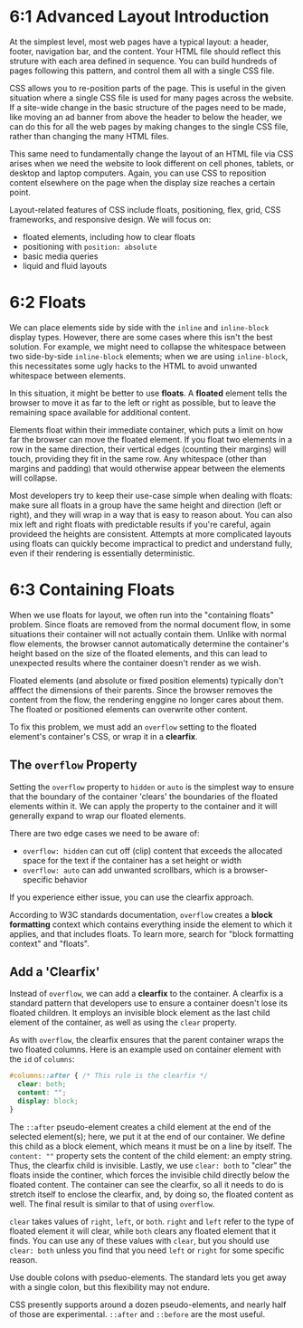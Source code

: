 # 6:1 Advanced Layout Introduction #

At the simplest level, most web pages have a typical layout: a header, footer, navigation bar, and the content. Your HTML file should reflect this struture with each area defined in sequence. You can build hundreds of pages following this pattern, and control them all with a single CSS file.

CSS allows you to re-position parts of the page. This is useful in the given situation where a single CSS file is used for many pages across the website. If a site-wide change in the basic structure of the pages need to be made, like moving an ad banner from above the header to below the header, we can do this for all the web pages by making changes to the single CSS file, rather than changing the many HTML files.

This same need to fundamentally change the layout of an HTML file via CSS arises when we need the website to look different on cell phones, tablets, or desktop and laptop computers. Again, you can use CSS to reposition content elsewhere on the page when the display size reaches a certain point.

Layout-related features of CSS include floats, positioning, flex, grid, CSS frameworks, and responsive design. We will focus on:

* floated elements, including how to clear floats
* positioning with `position: absolute`
* basic media queries
* liquid and fluid layouts

# 6:2 Floats #

We can place elements side by side with the `inline` and `inline-block` display types. However, there are some cases where this isn't the best solution. For example, we might need to collapse the whitespace between two side-by-side `inline-block` elements; when we are using `inline-block`, this necessitates some ugly hacks to the HTML to avoid unwanted whitespace between elements.

In this situation, it might be better to use **floats**. A **floated** element tells the browser to move it as far to the left or right as possible, but to leave the remaining space available for additional content.

Elements float within their immediate container, which puts a limit on how far the browser can move the floated element. If you float two elements in a row in the same direction, their vertical edges (counting their margins) will touch, providing they fit in the same row. Any whitespace (other than margins and padding) that would otherwise appear between the elements will collapse.

Most developers try to keep their use-case simple when dealing with floats: make sure all floats in a group have the same height and direction (left or right), and they will wrap in a way that is easy to reason about. You can also mix left and right floats with predictable results if you're careful, again provideed the heights are consistent. Attempts at more complicated layouts using floats can quickly become impractical to predict and understand fully, even if their rendering is essentially deterministic.

# 6:3 Containing Floats #

When we use floats for layout, we often run into the "containing floats" problem. Since floats are removed from the normal document flow, in some situations their container will not actually contain them. Unlike with normal flow elements, the browser cannot automatically determine the container's height based on the size of the floated elements, and this can lead to unexpected results where the container doesn't render as we wish.

Floated elements (and absolute or fixed position elements) typically don't afffect the dimensions of their parents. Since the browser removes the content from the flow, the rendering enggine no longer cares about them. The floated or positioned elements can overwrite other content.

To fix this problem, we must add an `overflow` setting to the floated element's container's CSS, or wrap it in a **clearfix**.

## The `overflow` Property ##

Setting the `overflow` property to `hidden` or `auto` is the simplest way to ensure that the boundary of the container 'clears' the boundaries of the floated elements within it. We can apply the property to the container and it will generally expand to wrap our floated elements.

There are two edge cases we need to be aware of:

* `overflow: hidden` can cut off (clip) content that exceeds the allocated space for the text if the container has a set height or width
* `overflow: auto` can add unwanted scrollbars, which is a browser-specific behavior

If you experience either issue, you can use the clearfix approach.

According to W3C standards documentation, `overflow` creates a **block formatting** context which contains everything inside the element to which it applies, and that includes floats. To learn more, search for "block formatting context" and "floats".

## Add a 'Clearfix' ##

Instead of `overflow`, we can add a **clearfix** to the container. A clearfix is a standard pattern that developers use to ensure a container doesn't lose its floated children. It employs an invisible block element as the last child element of the container, as well as using the `clear` property.

As with `overflow`, the clearfix ensures that the parent container wraps the two floated columns. Here is an example used on container element with the `id` of `columns`:

```css
#columns::after { /* This rule is the clearfix */
  clear: both;
  content: "";
  display: block;
}
```

The `::after` pseudo-element creates a child element at the end of the selected element(s); here, we put it at the end of our container. We define this child as a block element, which means it must be on a line by itself. The `content: ""` property sets the content of the child element: an empty string. Thus, the clearfix child is invisible. Lastly, we use `clear: both` to "clear" the floats inside the continer, which forces the invisible child directly below the floated content. The container can see the clearfix, so all it needs to do is stretch itself to enclose the clearfix, and, by doing so, the floated content as well. The final result is similar to that of using `overflow`.

`clear` takes values of `right`, `left`, or `both`. `right` and `left` refer to the type of floated element it will clear, while `both` clears any floated element that it finds. You can use any of these values with `clear`, but you should use `clear: both` unless you find that you need `left` or `right` for some specific reason.

Use double colons with pseduo-elements. The standard lets you get away with a single colon, but this flexibility may not endure.

CSS presently supports around a dozen pseudo-elements, and nearly half of those are experimental. `::after` and `::before` are the most useful.


